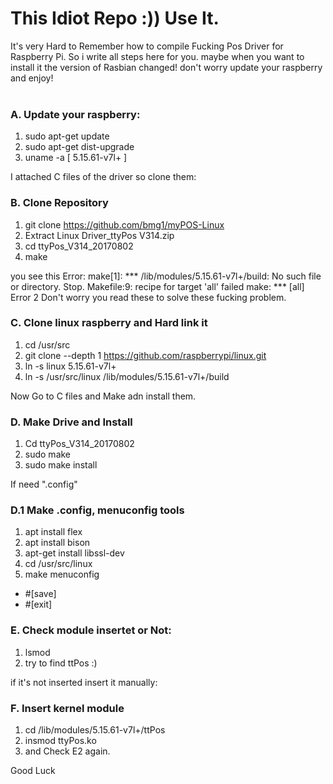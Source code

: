 # This Idiot Repo :)) Use It.<br/>
It's very Hard to Remember how to compile Fucking Pos Driver for Raspberry Pi. So i write all steps here for you. maybe when you want to install it the version of Rasbian changed! don't worry update your raspberry and enjoy!<br/>
<br/>

### A. Update your raspberry:
1. sudo apt-get update
2. sudo apt-get dist-upgrade
3. uname -a
[ 5.15.61-v7l+ ]

I attached C files of the driver so clone them:<br/>

### B. Clone Repository
1. git clone https://github.com/bmg1/myPOS-Linux
2. Extract Linux Driver_ttyPos V314.zip
3. cd ttyPos_V314_20170802
4. make

you see this Error:
make[1]: *** /lib/modules/5.15.61-v7l+/build: No such file or directory.  Stop.
Makefile:9: recipe for target 'all' failed
make: *** [all] Error 2
Don't worry you read these to solve these fucking problem.

### C. Clone linux raspberry and Hard link it 
1. cd /usr/src
2. git clone --depth 1 https://github.com/raspberrypi/linux.git<br/>
3. ln -s linux 5.15.61-v7l+
4. ln -s /usr/src/linux /lib/modules/5.15.61-v7l+/build

Now Go to C files and Make adn install them.
### D. Make Drive and Install
1. Cd ttyPos_V314_20170802
2. sudo make
3. sudo make install

If need ".config"
### D.1 Make .config, menuconfig tools
1. apt install flex 
2. apt install bison
3. apt-get install libssl-dev
4. cd /usr/src/linux
5. make menuconfig
* #[save]
* #[exit]



### E. Check module insertet or Not:
1. lsmod
2. try to find ttPos :)

if it's not inserted insert it manually:
### F. Insert kernel module
1. cd /lib/modules/5.15.61-v7l+/ttPos
2. insmod ttyPos.ko
3. and Check E2 again.

Good Luck
